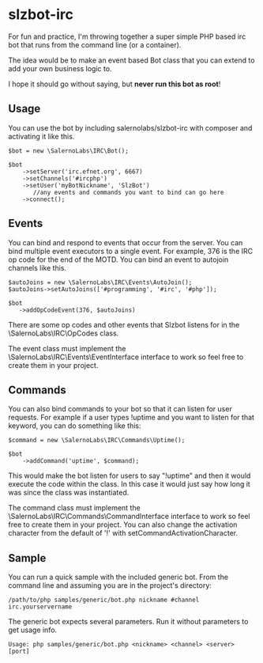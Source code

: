 # slzbot-irc

For fun and practice, I'm throwing together a super simple PHP based irc bot that runs from the command line (or a container).

The idea would be to make an event based Bot class that you can extend to add your own business logic to.

I hope it should go without saying, but __never run this bot as root__!

## Usage

You can use the bot by including salernolabs/slzbot-irc with composer and activating it like this.

    $bot = new \SalernoLabs\IRC\Bot();
    
    $bot
        ->setServer('irc.efnet.org', 6667)
        ->setChannels('#ircphp')
        ->setUser('myBotNickname', 'SlzBot')
           //any events and commands you want to bind can go here
        ->connect();
        
## Events

You can bind and respond to events that occur from the server. You can bind multiple event executors to a single event. For example, 376 is the IRC op code for the end of the MOTD. You can bind an event to autojoin channels like this.

    $autoJoins = new \SalernoLabs\IRC\Events\AutoJoin();
    $autoJoins->setAutoJoins(['#programming', '#irc', '#php']);

    $bot
       ->addOpCodeEvent(376, $autoJoins)

There are some op codes and other events that Slzbot listens for in the \SalernoLabs\IRC\OpCodes class.

The event class must implement the \SalernoLabs\IRC\Events\EventInterface interface to work so feel free to create them in your project.

## Commands

You can also bind commands to your bot so that it can listen for user requests. For example if a user types !uptime and you want to listen for that keyword, you can do something like this:

    $command = new \SalernoLabs\IRC\Commands\Uptime();

    $bot
        ->addCommand('uptime', $command);

This would make the bot listen for users to say "!uptime" and then it would execute the code within the class. In this case it would just say how long it was since the class was instantiated.

The command class must implement the \SalernoLabs\IRC\Commands\CommandInterface interface to work so feel free to create them in your project. You can also change the activation character from the default of '!' with setCommandActivationCharacter.

## Sample

You can run a quick sample with the included generic bot. From the command line and assuming you are in the project's directory:

    /path/to/php samples/generic/bot.php nickname #channel irc.yourservername

The generic bot expects several parameters. Run it without parameters to get usage info.

    Usage: php samples/generic/bot.php <nickname> <channel> <server> [port]